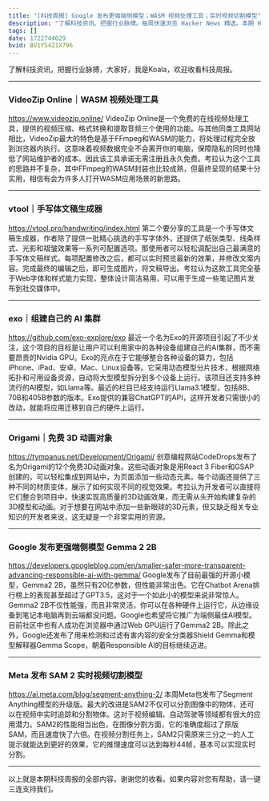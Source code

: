 ```yaml
---
title: "[科技周报] Google 发布更强端侧模型；WASM 视频处理工具；实时视频切割模型"
description: "了解科技资讯、把握行业脉搏。每周快速浏览 Hacker News 精选。本期 Hacker Newsletter 地址：https://mailchi.mp/hackernewsletter/710"
tags: []
date: 1722744029
bvid: BV1YS421X796
---
```

了解科技资讯，把握行业脉搏，大家好，我是Koala，欢迎收看科技周报。

---

### VideoZip Online｜WASM 视频处理工具
https://www.videozip.online/
VideoZip Online是一个免费的在线视频处理工具，提供的视频压缩、格式转换和提取音频三个使用的功能。与其他同类工具网站相比，VideoZip最大的特色是基于FFmpeg和WASM的能力，将处理过程完全放到浏览器内执行。这意味着视频数据完全不会离开你的电脑，保障隐私的同时也降低了网站维护者的成本。因此该工具承诺无需注册且永久免费。考拉认为这个工具的思路并不复杂，其中FFmpeg的WASM封装也比较成熟，但最终呈现的结果十分实用，相信有会为许多人打开WASM应用场景的新思路。

---

### vtool｜手写体文稿生成器
https://vtool.pro/handwriting/index.html
第二个要分享的工具是一个手写体文稿生成器，作者除了提供一批精心挑选的手写字体外，还提供了纸张类型、线条样式、光影和褶皱效果等一系列可配置选项。那使用者可以轻松调配出自己最满意的手写体文稿样式。每项配置修改之后，都可以实时预览最新的效果，并修改文案内容。完成最终的编辑之后，即可生成图片，将文稿导出。考拉认为这款工具完全基于Web字体和样式能力实现，整体设计简洁易用，可以用于生成一些笔记图片发布到社交媒体中。

---

### exo｜组建自己的 AI 集群
https://github.com/exo-explore/exo
最近一个名为Exo的开源项目引起了不少关注，这个项目的目标是让用户可以利用家中的各种设备组建自己的AI集群，而不需要昂贵的Nvidia GPU。Exo的亮点在于它能够整合各种设备的算力，包括iPhone、iPad、安卓、Mac、Linux设备等。它采用动态模型分片技术，根据网络拓扑和可用设备资源，自动将大型模型拆分到多个设备上运行。该项目还支持多种流行的AI模型，如Llama等。最近的栏目已经支持运行Llama3.1模型，包括8B、70B和405B参数的版本。Exo提供的兼容ChatGPT的API，这样开发者只需很小的改动，就能将应用迁移到自己的硬件上运行。

---

### Origami｜免费 3D 动画对象
https://tympanus.net/Development/Origami/
创意编程网站CodeDrops发布了名为Origami的12个免费3D动画对象。这些动画对象是用React 3 Fiber和GSAP创建的，可以轻松集成到网站中，为页面添加一些动态元素。每个动画还提供了三种不同的材质变体，展示了如何实现不同的视觉效果。考拉认为开发者可以直接将它们整合到项目中，快速实现高质量的3D动画效果，而无需从头开始构建复杂的3D模型和动画。对于想要在网站中添加一些新眼球的3D元素，但又缺乏相关专业知识的开发者来说，这无疑是一个非常实用的资源。

---

### Google 发布更强端侧模型 Gemma 2 2B
https://developers.googleblog.com/en/smaller-safer-more-transparent-advancing-responsible-ai-with-gemma/
Google发布了目前最强的开源小模型，Gemma2 2B，虽然只有20亿参数，但性能非常出色。它在Chatbot Arena排行榜上的表现甚至超过了GPT3.5，这对于一个如此小的模型来说非常惊人。Gemma2 2B不仅性能强，而且非常灵活，你可以在各种硬件上运行它，从边缘设备到笔记本电脑再到云端都没问题。Google也希望将它推广为端侧最佳AI模型。目前社区中也有人成功在浏览器中通过Web GPU运行了Gemma2 2B。除此之外，Google还发布了用来检测和过滤有害内容的安全分类器Shield Gemma和模型解释器Gemma Scope，朝着Responsible AI的目标继续迈进。

---

### Meta 发布 SAM 2 实时视频切割模型
https://ai.meta.com/blog/segment-anything-2/
本周Meta也发布了Segment Anything模型的升级版。最大的改进是SAM2不仅可以分割图像中的物体，还可以在视频中实时追踪和分割物体。这对于视频编辑、自动驾驶等领域都有很大的应用潜力。SAM2的性能相当出色，在图像分割方面，它的准确度超过了原版SAM，而且速度快了六倍。在视频分割任务上，SAM2只需原来三分之一的人工提示就能达到更好的效果，它的推理速度可以达到每秒44帧，基本可以实现实时分割。

---

以上就是本期科技周报的全部内容，谢谢您的收看。如果内容对您有帮助，请一键三连支持我们。

